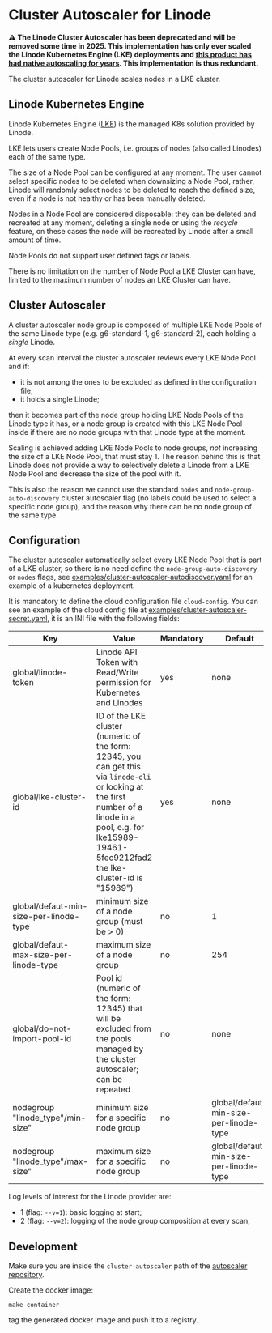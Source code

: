 # Cluster Autoscaler for Linode

**⚠️ The Linode Cluster Autoscaler has been deprecated and will be removed some time in 2025. This implementation has only ever scaled the Linode Kubernetes Engine (LKE)
deployments and [this product has had native autoscaling for years](https://www.linode.com/blog/kubernetes/horizontal-cluster-autoscaling-on-linode-kubernetes-engine/).
This implementation is thus redundant.**

The cluster autoscaler for Linode scales nodes in a LKE cluster.

## Linode Kubernetes Engine

Linode Kubernetes Engine ([LKE](https://www.linode.com/docs/guides/deploy-and-manage-a-cluster-with-linode-kubernetes-engine-a-tutorial/)) is the managed K8s solution provided by Linode.

LKE lets users create Node Pools, i.e. groups of nodes (also called Linodes) each of the same type.

The size of a Node Pool can be configured at any moment. The user cannot select specific nodes to be deleted when downsizing a Node Pool, rather, Linode will randomly select nodes to be deleted to reach the defined size, even if a node is not healthy or has been manually deleted.

Nodes in a Node Pool are considered disposable: they can be deleted and recreated at any moment, deleting a single node or using the *recycle* feature, on these cases the node will be recreated by Linode after a small amount of time.

Node Pools do not support user defined tags or labels.

There is no limitation on the number of Node Pool a LKE Cluster can have, limited to the maximum number of nodes an LKE Cluster can have.

## Cluster Autoscaler

A cluster autoscaler node group is composed of multiple LKE Node Pools of the same Linode type (e.g. g6-standard-1, g6-standard-2), each holding a *single* Linode.

At every scan interval the cluster autoscaler reviews every LKE Node Pool and if:
* it is not among the ones to be excluded as defined in the configuration file;
* it holds a single Linode;

then it becomes part of the node group holding LKE Node Pools of the Linode type it has, or a node group is created with this LKE Node Pool inside if there are no node groups with that Linode type at the moment.

Scaling is achieved adding LKE Node Pools to node groups, *not* increasing the size of a LKE Node Pool, that must stay 1. The reason behind this is that Linode does not provide a way to selectively delete a Linode from a LKE Node Pool and decrease the size of the pool with it.

This is also the reason we cannot use the standard `nodes` and `node-group-auto-discovery` cluster autoscaler flag (no labels could be used to select a specific node group), and the reason why there can be no node group of the same type.

## Configuration

The cluster autoscaler automatically select every LKE Node Pool that is part of a LKE cluster, so there is no need define the `node-group-auto-discovery` or `nodes` flags, see [examples/cluster-autoscaler-autodiscover.yaml](examples/cluster-autoscaler-autodiscover.yaml) for an example of a kubernetes deployment.

It is mandatory to define the cloud configuration file `cloud-config`.
You can see an example of the cloud config file at [examples/cluster-autoscaler-secret.yaml](examples/cluster-autoscaler-secret.yaml), it is an INI file with the following fields:

| Key | Value | Mandatory | Default |
|-----|-------|-----------|---------|
| global/linode-token | Linode API Token with Read/Write permission for Kubernetes and Linodes | yes | none |
| global/lke-cluster-id | ID of the LKE cluster (numeric of the form: 12345, you can get this via `linode-cli` or looking at the first number of a linode in a pool, e.g. for lke15989-19461-5fec9212fad2 the lke-cluster-id is "15989") | yes | none |
| global/defaut-min-size-per-linode-type | minimum size of a node group (must be > 0) | no | 1 |
| global/defaut-max-size-per-linode-type | maximum size of a node group | no | 254 |
| global/do-not-import-pool-id | Pool id (numeric of the form: 12345) that will be excluded from the pools managed by the cluster autoscaler; can be repeated | no | none
| nodegroup \"linode_type\"/min-size" | minimum size for a specific node group | no | global/defaut-min-size-per-linode-type |
| nodegroup \"linode_type\"/max-size" | maximum size for a specific node group | no | global/defaut-min-size-per-linode-type |

Log levels of interest for the Linode provider are:
* 1 (flag: ```--v=1```): basic logging at start;
* 2 (flag: ```--v=2```): logging of the node group composition at every scan;

## Development

Make sure you are inside the `cluster-autoscaler` path of the [autoscaler repository](https://github.com/nholuongut/autoscaler).

Create the docker image:
```
make container
```
tag the generated docker image and push it to a registry.
